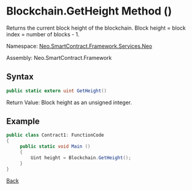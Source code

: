 # Blockchain.GetHeight Method ()

Returns the current block height of the blockchain. Block height = block index = number of blocks - 1.

Namespace: [Neo.SmartContract.Framework.Services.Neo](../../neo.md)

Assembly: Neo.SmartContract.Framework

## Syntax

```c#
public static extern uint GetHeight()
```

Return Value: Block height as an unsigned integer.

## Example

```c#
public class Contract1: FunctionCode
{
     public static void Main ()
     {
         Uint height = Blockchain.GetHeight();
     }
}
```



[Back](../Blockchain.md)
